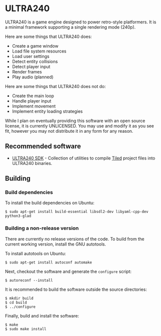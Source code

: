 # ULTRA240

ULTRA240 is a game engine designed to power retro-style platformers. It is a
minimal framework supporting a single rendering mode (240p).

Here are some things that ULTRA240 does:

* Create a game window
* Load file system resources
* Load user settings
* Detect entity collisions
* Detect player input
* Render frames
* Play audio (planned)

Here are some things that ULTRA240 does not do:

* Create the main loop
* Handle player input
* Implement movement
* Implement entity loading strategies

While I plan on eventually providing this software with an open source
license, it is currently UNLICENSED. You may use and modify it as you see fit,
however you may not distribute it in any form for any reason.

## Recommended software

* [ULTRA240 SDK](https://github.com/3snowp7im/ultra240-sdk) - Collection of
  utilities to compile [Tiled](https://mapeditor.org) project files into
  ULTRA240 binaries.
  
## Building

### Build dependencies

To install the build dependencies on Ubuntu:

```shell
$ sudo apt-get install build-essential libsdl2-dev libyaml-cpp-dev python3-glad
```

### Building a non-release version

There are currently no release versions of the code. To build from the current
working version, install the GNU autotools.

To install autotools on Ubuntu:

```shell
$ sudo apt-get install autoconf automake
```

Next, checkout the software and generate the `configure` script:

```shell
$ autoreconf --install
```

It is recommended to build the software outside the source directories:

```shell
$ mkdir build
$ cd build
$ ../configure
```

Finally, build and install the software:

```shell
$ make
$ sudo make install
```
